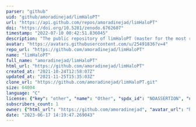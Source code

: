 ```yaml
---
parser: "github"
uid: "github/amoradinejad/limHaloPT"
url: "https://api.github.com/repos/amoradinejad/limHaloPT"
doi: "https://doi.org/10.5281/zenodo.6762607"
timestamp: "2022-07-10 00:42:51.836045"
description: "The public repository of limHaloPT (master for the most recent version of the code)"
avatar: "https://avatars.githubusercontent.com/u/25491836?v=4"
repo_url: "https://github.com/amoradinejad/limHaloPT"
name: "limHaloPT"
full_name: "amoradinejad/limHaloPT"
html_url: "https://github.com/amoradinejad/limHaloPT"
created_at: "2021-10-24T12:58:07Z"
updated_at: "2021-11-25T15:35:03Z"
clone_url: "https://github.com/amoradinejad/limHaloPT.git"
size: 64004
language: "C"
license: {"key": "other", "name": "Other", "spdx_id": "NOASSERTION", "url": null, "node_id": "MDc6TGljZW5zZTA="}
subscribers_count: 1
owner: {"html_url": "https://github.com/amoradinejad", "avatar_url": "https://avatars.githubusercontent.com/u/25491836?v=4", "login": "amoradinejad", "type": "User"}
date: "2023-06-17 14:19:47.269043"
---
```

